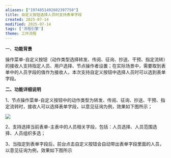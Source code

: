 ```yaml
---
aliases: ["1974851492602397750"]
title: 自定义按钮选择人员时支持表单字段
created: 2025-07-14
modified: 2025-07-14
tags: ['流程引擎']
theme: 工作流程
---
```


一、**功能背景**

操作菜单-自定义按钮（动作类型选择转发、传阅、征询、抄送、干预、指定流转）的接收人支持指定人员、用户选择、节点操作者设置；在实际场景中，需要取到表单中的人员字段的值作为接收人，本次支持自定义按钮中选择人员时可以选到表单字段。

**二、功能详细说明**

1、节点操作菜单-自定义按钮中的动作类型为转发、传阅、征询、抄送、干预、指定流转时，接收人可以选择表单字段，以意见征询为例，效果如下图所示；

![](https://myhelpdoc.oss-cn-heyuan.aliyuncs.com/mdimages/64c61e04c3e72646697d574a30d04fa8.jpg)

2、支持选择当前表单-主表中的人员相关字段，包括：人员选择、人员范围选择、人员组织多选；

3、当指定到表单字段后，前台点击自定义按钮会自动带出表单字段里面的人员，以意见征询为例，效果如下图所示

